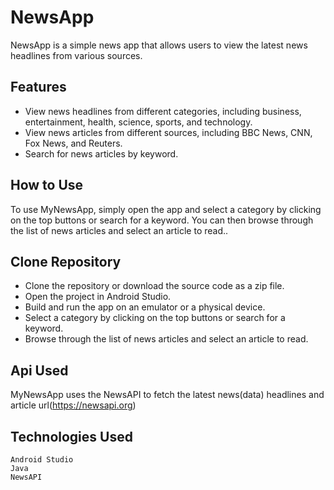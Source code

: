 # NewsApp
NewsApp is a simple news app that allows users to view the latest news headlines from various sources.

## Features

- View news headlines from different categories, including business, entertainment, health, science, sports, and technology.
- View news articles from different sources, including BBC News, CNN, Fox News, and Reuters.
- Search for news articles by keyword.

## How to Use

To use MyNewsApp, simply open the app and select a category by clicking on the top buttons or search for a keyword. 
You can then browse through the list of news articles and select an article to read..


## Clone Repository
   - Clone the repository or download the source code as a zip file.
   - Open the project in Android Studio.
   - Build and run the app on an emulator or a physical device.
   - Select a category by clicking on the top buttons or search for a keyword.
   - Browse through the list of news articles and select an article to read.
   
   
 ## Api Used
 MyNewsApp uses the NewsAPI to fetch the latest news(data) headlines and article
 url(https://newsapi.org)
 
 
 ## Technologies Used
    Android Studio
    Java
    NewsAPI
 




